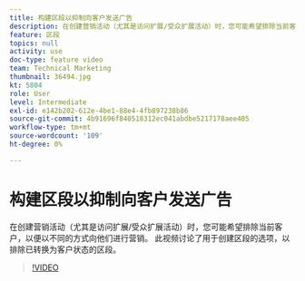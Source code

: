 ```yaml
---
title: 构建区段以抑制向客户发送广告
description: 在创建营销活动（尤其是访问扩展/受众扩展活动）时，您可能希望排除当前客户，以便以不同的方式向他们进行营销。 此视频讨论了用于创建区段的选项，以排除已转换为客户状态的区段。
feature: 区段
topics: null
activity: use
doc-type: feature video
team: Technical Marketing
thumbnail: 36494.jpg
kt: 5804
role: User
level: Intermediate
exl-id: e142b202-612e-4be1-88e4-4fb897238b86
source-git-commit: 4b91696f840518312ec041abdbe5217178aee405
workflow-type: tm+mt
source-wordcount: '109'
ht-degree: 0%

---
```


# 构建区段以抑制向客户发送广告

在创建营销活动（尤其是访问扩展/受众扩展活动）时，您可能希望排除当前客户，以便以不同的方式向他们进行营销。 此视频讨论了用于创建区段的选项，以排除已转换为客户状态的区段。

>[!VIDEO](https://video.tv.adobe.com/v/36494/?quality=12&learn=on)
